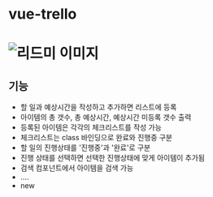 # vue-trello

# ![리드미 이미지](https://user-images.githubusercontent.com/76932869/236091453-a1cb1481-b70a-48c3-8f70-7604375bf537.PNG)


## 기능
- 할 일과 예상시간을 작성하고 추가하면 리스트에 등록
- 아이템의 총 갯수, 총 예상시간, 예상시간 미등록 갯수 출력
- 등록된 아이템은 각각의 체크리스트를 작성 가능
- 체크리스트는 class 바인딩으로 완료와 진행중 구분
- 할 일의 진행상태를 '진행중'과 '완료'로 구분
- 진행 상태를 선택하면 선택한 진행상태에 맞게 아이템이 추가됨
- 검색 컴포넌트에서 아이템을 검색 가능
- ....
- new


